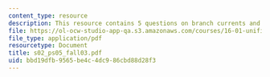 ```yaml
---
content_type: resource
description: This resource contains 5 questions on branch currents and voltages.
file: https://ol-ocw-studio-app-qa.s3.amazonaws.com/courses/16-01-unified-engineering-i-ii-iii-iv-fall-2005-spring-2006/bbd19dfb9565be4c4dc986cbd88d28f3_s02_ps05_fall03.pdf
file_type: application/pdf
resourcetype: Document
title: s02_ps05_fall03.pdf
uid: bbd19dfb-9565-be4c-4dc9-86cbd88d28f3
---
```

